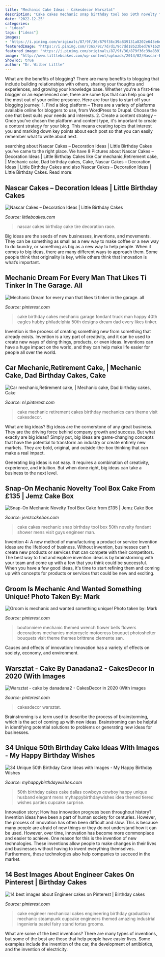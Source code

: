 ```yaml
---
title: "Mechanic Cake Ideas - Cakesdecor Warsztat"
description: "Cake cakes mechanic snap birthday tool box 50th novelty fondant shower mens visit guys engineer man"
date: "2022-12-25"
categories:
- "ideas"
tags: ["ideas"]
images:
- "https://i.pinimg.com/originals/87/9f/36/879f36c39a839131a8202e643e6ebb86.jpg"
featuredImage: "https://i.pinimg.com/736x/9c/7d/d1/9c7dd18523bed767162964bcf9356a3f--retirement.jpg"
featured_image: "https://i.pinimg.com/originals/87/9f/36/879f36c39a839131a8202e643e6ebb86.jpg"
image: "http://www.littlebcakes.com/wp-content/uploads/2014/02/Nascar-Birthday-Cakes.jpg"
ShowToc: true
author: "Dr. Wilber Little"
---
```



What are the benefits of blogging?
There are many benefits to blogging that include building relationships with others, sharing your thoughts and experiences, and growing your knowledge base. Whether you're a first-time blogger or an experienced one, there are some tips that can help you get the most out of your online presence. Here are four tips to start off your blogging journey: 1. Find a blog platform – There are a variety of platforms available online for bloggers to use, from WordPress to Drupal. Choose the one that best suits your needs and interests. 2. Create a content strategy – Once you've chosen the platform and content type, it's important to create a content strategy for your blog. This means creating topics that interest you and marking down key points about each post so that you can easily remember what to write about next. 
	

		
searching about Nascar Cakes – Decoration Ideas | Little Birthday Cakes you've came to the right place. We have 8 Pictures about Nascar Cakes – Decoration Ideas | Little Birthday Cakes like Car mechanic,Retirement cake, | Mechanic cake, Dad birthday cakes, Cake, Nascar Cakes – Decoration Ideas | Little Birthday Cakes and also Nascar Cakes – Decoration Ideas | Little Birthday Cakes. Read more:
		
    
## Nascar Cakes – Decoration Ideas | Little Birthday Cakes

<img loading=lazy src="http://www.littlebcakes.com/wp-content/uploads/2014/02/Nascar-Birthday-Cakes.jpg" onerror="this.onerror=null;this.src='https://tse4.mm.bing.net/th?id=OIP.55bOEXj3KO7XJMlFOwu4IAHaJ4&amp;pid=15.1';" alt="Nascar Cakes – Decoration Ideas | Little Birthday Cakes">

_Source: littlebcakes.com_

>nascar cakes birthday cake tire decoration race. 

	

Big ideas are the seeds of new businesses, inventions, and movements. They can be something as small as a new way to make coffee or a new way to do laundry, or something as big as a new way to help people. When it comes to big ideas, there are many different ways to approach them. Some people think that originality is key, while others think that innovation is what’s important.

    
## Mechanic Dream For Every Man That Likes Ti Tinker In The Garage. All

<img loading=lazy src="https://i.pinimg.com/originals/87/9f/36/879f36c39a839131a8202e643e6ebb86.jpg" onerror="this.onerror=null;this.src='https://tse3.mm.bing.net/th?id=OIP.sLfSyqOlCOcChJgJ8muemAHaFj&amp;pid=15.1';" alt="Mechanic Dream for every man that likes ti tinker in the garage. all">

_Source: pinterest.com_

>cake birthday cakes mechanic garage fondant truck man happy 40th eagles hubby philadelphia 50th designs dream dad every likes tinker. 

	

Invention is the process of creating something new from something that already exists. Invention is a key part of creativity, and it can be used to create new ways of doing things, products, or even ideas. Inventions can have a huge impact on the world, and they can help make life easier for people all over the world.

    
## Car Mechanic,Retirement Cake, | Mechanic Cake, Dad Birthday Cakes, Cake

<img loading=lazy src="https://i.pinimg.com/736x/9c/7d/d1/9c7dd18523bed767162964bcf9356a3f--retirement.jpg" onerror="this.onerror=null;this.src='https://tse3.mm.bing.net/th?id=OIP.RROZbuY_WxZv2VgWg6rsawHaJ4&amp;pid=15.1';" alt="Car mechanic,Retirement cake, | Mechanic cake, Dad birthday cakes, Cake">

_Source: nl.pinterest.com_

>cake mechanic retirement cakes birthday mechanics cars theme visit cakesdecor. 

	

What are big ideas?
Big ideas are the cornerstone of any great business. They are the driving force behind company growth and success. But what exactly are big ideas?
Simply put, big ideas are game-changing concepts that have the potential to transform an industry or create entirely new markets. They are bold, original, and outside-the-box thinking that can make a real impact.

Generating big ideas is not easy. It requires a combination of creativity, experience, and intuition. But when done right, big ideas can take a business to the next level.

    
## Snap-On Mechanic Novelty Tool Box Cake From £135 | Jemz Cake Box

<img loading=lazy src="http://jemzcakebox.com/wp-content/uploads/2014/04/Snap-on-Novelty-Cake1.jpg" onerror="this.onerror=null;this.src='https://tse2.mm.bing.net/th?id=OIP.9H_mp4-lypfcMyI6IIoISwHaLK&amp;pid=15.1';" alt="Snap-On Mechanic Novelty Tool Box Cake from £135 | Jemz Cake Box">

_Source: jemzcakebox.com_

>cake cakes mechanic snap birthday tool box 50th novelty fondant shower mens visit guys engineer man. 

	

Invention 4: A new method of manufacturing a product or service
Invention ideas are the lifeblood of business. Without invention, businesses can't create new products or services that can compete with their competitors. The best way to find and explore invention ideas is by brainstorming with your team and come up with a few that you think could be successful. When you have a few good ideas, it's time to start refining them and coming up with concepts for products or services that could be new and exciting.

    
## Groom Is Mechanic And Wanted Something Unique! Photo Taken By: Mark

<img loading=lazy src="https://i.pinimg.com/originals/3f/57/b2/3f57b29073fffa0ab616e2cf693c55dd.jpg" onerror="this.onerror=null;this.src='https://tse1.mm.bing.net/th?id=OIP.oyuYXOzkdOGjk3jbRYF6IAHaLL&amp;pid=15.1';" alt="Groom is mechanic and wanted something unique! Photo taken by: Mark">

_Source: pinterest.com_

>boutonniere mechanic themed wrench flower bells flowers decorations mechanics motorcycle motocross bouquet photoshelter bouquets visit theme themes brittrene clemente san. 

	

Causes and effects of innovation:
Innovation has a variety of effects on society, economy, and environment.

    
## Warsztat - Cake By Danadana2 - CakesDecor In 2020 (With Images

<img loading=lazy src="https://i.pinimg.com/originals/d4/61/f8/d461f829ab948ba3d0907f08cd96b2fd.jpg" onerror="this.onerror=null;this.src='https://tse4.mm.bing.net/th?id=OIP.XEFv6SlS2e2rf0O9pqk3XQHaLa&amp;pid=15.1';" alt="Warsztat - cake by danadana2 - CakesDecor in 2020 (With images">

_Source: pinterest.com_

>cakesdecor warsztat. 

	

Brainstroming is a term used to describe the process of brainstorming, which is the act of coming up with new ideas. Brainstroming can be helpful in identifying potential solutions to problems or generating new ideas for businesses.

    
## 34 Unique 50th Birthday Cake Ideas With Images - My Happy Birthday Wishes

<img loading=lazy src="https://www.myhappybirthdaywishes.com/wp-content/uploads/2016/09/dallas-cowboy-50th-birthday-cakes-for-men.jpg" onerror="this.onerror=null;this.src='https://tse1.mm.bing.net/th?id=OIP.jpVf5K1n8YZqC5Xi3Y22JAHaJj&amp;pid=15.1';" alt="34 Unique 50th Birthday Cake Ideas with Images - My Happy Birthday Wishes">

_Source: myhappybirthdaywishes.com_

>50th birthday cakes cake dallas cowboys cowboy happy unique husband elegant mens myhappybirthdaywishes idea themed tiered wishes parties cupcake surprise. 

	

Innovation story: How has innovation progress been throughout history?
Invention ideas have been a part of human society for centuries. However, the process of innovation has often been difficult and slow. This is because many people are afraid of new things or they do not understand how it can be used. However, over time, innovation has become more commonplace and easier to achieve. One reason for this is the invention of new technologies. These inventions allow people to make changes in their lives and businesses without having to invent everything themselves. Furthermore, these technologies also help companies to succeed in the market.

    
## 14 Best Images About Engineer Cakes On Pinterest | Birthday Cakes

<img loading=lazy src="https://s-media-cache-ak0.pinimg.com/736x/39/ec/5a/39ec5a8ba49a98b328958fe1b0bb53a3--mechanic-cake-fairy-cakes.jpg" onerror="this.onerror=null;this.src='https://tse3.mm.bing.net/th?id=OIP.9-66wdWx-q3i6EcCJv4U5wHaMC&amp;pid=15.1';" alt="14 best images about Engineer cakes on Pinterest | Birthday cakes">

_Source: pinterest.com_

>cake engineer mechanical cakes engineering birthday graduation mechanic steampunk cupcake engineers themed amazing industrial ingenieria pastel fairy stand tortas grooms. 

	

What are some of the best inventions?
There are many types of inventions, but some of the best are those that help people have easier lives. Some examples include the invention of the car, the development of antibiotics, and the invention of electricity.

